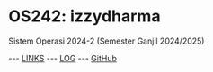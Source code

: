 ---
---

# OS242: izzydharma

Sistem Operasi 2024-2 (Semester Ganjil 2024/2025)

--- [LINKS](links.md/) --- [LOG](TXT/mylog.txt) --- [GitHub](https://ditonorman/os242)


```

```
<br>
